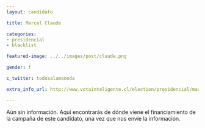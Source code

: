 ```yaml
---
layout: candidato

title: Marcel Claude

categories: 
- presidencial
- blacklist

featured-image: ../../images/post/claude.png

gender: f

c_twitter: todosalamoneda

extra_info_url: http://www.votainteligente.cl/election/presidencial/marcel-claude

---
```


Aún sin información. Aquí encontrarás de dónde viene el financiamiento de la campaña de este candidato, una vez que nos envíe la información.
